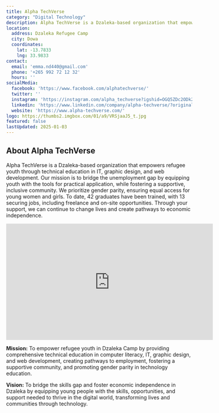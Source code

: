 ```yaml
---
title: Alpha TechVerse
category: "Digital Technology"
description: Alpha TechVerse is a Dzaleka-based organization that empowers refugee youth through technical education in IT, graphic design, and web development.
location:
  address: Dzaleka Refugee Camp
  city: Dowa
  coordinates:
    lat: -13.7833
    lng: 33.9833
contact:
  email: 'emma.nd440@gmail.com'
  phone: '+265 992 72 12 32'
  hours: ''
socialMedia:
  facebook: 'https://www.facebook.com/alphatechverse/'
  twitter: ''
  instagram: 'https://instagram.com/alpha_techverse?igshid=OGQ5ZDc2ODk2ZA%3D%3D&utm_source=qr'
  linkedin: 'https://www.linkedin.com/company/alpha-techverse/?originalSubdomain=mw'
  website: 'https://www.alpha-techverse.com/'
logo: https://thumbs2.imgbox.com/01/a9/VRSjaaJ5_t.jpg
featured: false
lastUpdated: 2025-01-03
---
```


## About Alpha TechVerse

Alpha TechVerse is a Dzaleka-based organization that empowers refugee youth through technical education in IT, graphic design, and web development. Our mission is to bridge the unemployment gap by equipping youth with the tools for practical application, while fostering a supportive, inclusive community. We prioritize gender parity, ensuring equal access for young women and girls. To date, 42 graduates have been trained, with 13 securing jobs, including freelance and on-site opportunities. Through your support, we can continue to change lives and create pathways to economic independence.

<iframe width="560" height="315" src="https://www.youtube.com/embed/i6eOV9G95CE?si=df9mLydYFVIIIktr" title="YouTube video player" frameborder="0" allow="accelerometer; autoplay; clipboard-write; encrypted-media; gyroscope; picture-in-picture; web-share" referrerpolicy="strict-origin-when-cross-origin" allowfullscreen></iframe>

**Mission:** To empower refugee youth in Dzaleka Camp by providing comprehensive technical education in computer literacy, IT, graphic design, and web development, creating pathways to employment, fostering a supportive community, and promoting gender parity in technology education.

**Vision:** To bridge the skills gap and foster economic independence in Dzaleka by equipping young people with the skills, opportunities, and support needed to thrive in the digital world, transforming lives and communities through technology.








